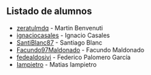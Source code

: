 ## Listado de alumnos

* [zeratulmdq](https://github.com/zeratulmdq) - Martin Benvenuti
* [ignaciocasales](https://github.com/ignaciocasales) - Ignacio Casales
* [SantiBlanc87](https://github.com/SantiBlanc87) - Santiago Blanc
* [Facundo97Maldonado](https://github.com/Facundo97Maldonado) - Facundo Maldonado
* [fedealdosivi](https://github.com/fedealdosivi) - Federico Palomero García
* [Iampietro](https://github.com/Iampietro/2017) - Matias Iampietro